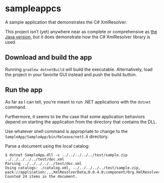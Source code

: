 # sampleappcs

A sample application that demonstrates the C# XmlResolver.

This project isn’t (yet) anywhere near as complete or comprehensive as
[the Java version](https://github.com/xmlresolver/sampleapp), but it does
demonstrate how the C# XmlResolver library is used.

## Download and build the app

Running `gradlew dotnetBuild` will build the executable.
Alternatively, load the project in your favorite GUI instead and push
the build button.

## Run the app

As far as I can tell, you’re meant to run .NET applications with the `dotnet` command.

Furthermore, it seems to be the case that some application behaviors depend on starting
the application from the directory that contains the DLL.

Use whatever shell command is appropriate to change to the
`SampleApp/SampleApp/bin/Release/net5.0` directory.

Parse a document using the local catalog:

```
$ dotnet SampleApp.dll -c ../../../../../test/sample.zip ../../../../../test/doc.xml
Parsing ../../../../../test/doc.xml
Using catalogs: ./catalog.xml, ../../../../../test/sample.zip, pack://application:,,,XmlResolverData;0.0.4.0;component/Org.XmlResolver.catalog.xml
Counted 24 items in the document.
```
